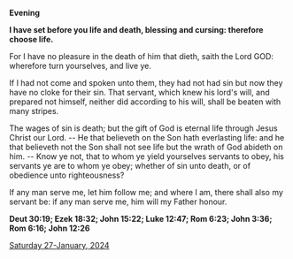 **Evening**

**I have set before you life and death, blessing and cursing: therefore choose life.**
 
For I have no pleasure in the death of him that dieth, saith the Lord GOD: wherefore turn yourselves, and live ye.
 
If I had not come and spoken unto them, they had not had sin but now they have no cloke for their sin. That servant, which knew his lord's will, and prepared not himself, neither did according to his will, shall be beaten with many stripes.
 
The wages of sin is death; but the gift of God is eternal life through Jesus Christ our Lord. -- He that believeth on the Son hath everlasting life: and he that believeth not the Son shall not see life but the wrath of God abideth on him. -- Know ye not, that to whom ye yield yourselves servants to obey, his servants ye are to whom ye obey; whether of sin unto death, or of obedience unto righteousness?
 
If any man serve me, let him follow me; and where I am, there shall also my servant be: if any man serve me, him will my Father honour.  

**Deut 30:19; Ezek 18:32; John 15:22; Luke 12:47; Rom 6:23; John 3:36; Rom 6:16; John 12:26**

[Saturday 27-January, 2024](https://t.me/daily_light)
